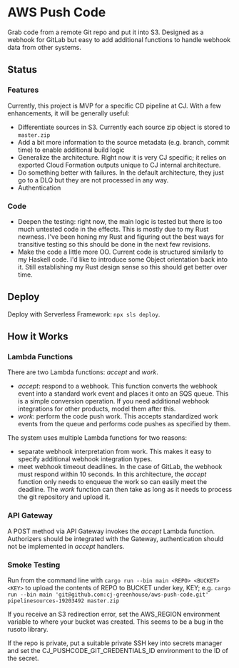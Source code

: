 # AWS Push Code

Grab code from a remote Git repo and put it into S3. Designed as a
webhook for GitLab but easy to add additional functions to handle
webhook data from other systems.

## Status

### Features

Currently, this project is MVP for a specific CD pipeline at CJ.
With a few enhancements, it will be generally useful:

- Differentiate sources in S3. Currently each source zip object is
  stored to `master.zip`
- Add a bit more information to the source metadata (e.g. branch, commit time)
  to enable additional build logic
- Generalize the architecture. Right now it is very CJ specific; it
  relies on exported Cloud Formation outputs unique to CJ internal
  architecture.
- Do something better with failures. In the default architecture,
  they just go to a DLQ but they are not processed in any way.
- Authentication

### Code

- Deepen the testing: right now, the main logic is tested but there is too
  much untested code in the effects. This is mostly due to my Rust newness.
  I've been honing my Rust and figuring out the best ways for transitive
  testing so this should be done in the next few revisions.
- Make the code a little more OO. Current code is structured similarly to my
  Haskell code. I'd like to introduce some Object orientation back into it.
  Still establishing my Rust design sense so this should get better over time.

## Deploy

Deploy with Serverless Framework: `npx sls deploy`.

## How it Works

### Lambda Functions

There are two Lambda functions: _accept_ and _work_.
- _accept_: respond to a webhook. This function converts the webhook
    event into a standard work event and places it onto an SQS queue.
    This is a simple conversion operation. If you need additional webhook
    integrations for other products, model them after this.
- _work_: perform the code push work. This accepts standardized work
    events from the queue and performs code pushes as specified by them.

The system uses multiple Lambda functions for two reasons:
- separate webhook interpretation from work. This makes it easy to
  specify additional webhook integration types.
- meet webhook timeout deadlines. In the case of GitLab, the webhook
  must respond within 10 seconds. In this architecture, the _accept_
  function only needs to enqueue the work so can easily meet the
  deadline. The _work_ function can then take as long as it needs
  to process the git repository and upload it.

### API Gateway

A POST method via API Gateway invokes the _accept_ Lambda function.
Authorizers should be integrated with the Gateway, authentication
should not be implemented in _accept_ handlers.

### Smoke Testing

Run from the command line with `cargo run --bin main <REPO> <BUCKET> <KEY>`
to upload the contents of REPO to BUCKET under key, KEY; e.g.
`cargo run --bin main 'git@github.com:cj-greenhouse/aws-push-code.git' pipelinesources-19203492 master.zip`

If you receive an S3 redirection error, set the AWS_REGION environment variable
to where your bucket was created. This seems to be a bug in the rusoto
library.

If the repo is private, put a suitable private SSH key into secrets manager
and set the CJ_PUSHCODE_GIT_CREDENTIALS_ID environment to the ID of the
secret.

